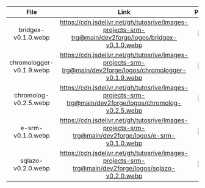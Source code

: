 | File | Link | Preview |
| :--: | :--: | :--: |
| bridgex-v0.1.0.webp | https://cdn.jsdelivr.net/gh/tutosrive/images-projects-srm-trg@main/dev2forge/logos/bridgex-v0.1.0.webp | ![img](https://cdn.jsdelivr.net/gh/tutosrive/images-projects-srm-trg@main/dev2forge/logos/bridgex-v0.1.0.webp) |
| chromologger-v0.1.9.webp | https://cdn.jsdelivr.net/gh/tutosrive/images-projects-srm-trg@main/dev2forge/logos/chromologger-v0.1.9.webp | ![img](https://cdn.jsdelivr.net/gh/tutosrive/images-projects-srm-trg@main/dev2forge/logos/chromologger-v0.1.9.webp) |
| chromolog-v0.2.5.webp | https://cdn.jsdelivr.net/gh/tutosrive/images-projects-srm-trg@main/dev2forge/logos/chromolog-v0.2.5.webp | ![img](https://cdn.jsdelivr.net/gh/tutosrive/images-projects-srm-trg@main/dev2forge/logos/chromolog-v0.2.5.webp) |
| e-srm-v0.1.0.webp | https://cdn.jsdelivr.net/gh/tutosrive/images-projects-srm-trg@main/dev2forge/logos/e-srm-v0.1.0.webp | ![img](https://cdn.jsdelivr.net/gh/tutosrive/images-projects-srm-trg@main/dev2forge/logos/e-srm-v0.1.0.webp) |
| sqlazo-v0.2.0.webp | https://cdn.jsdelivr.net/gh/tutosrive/images-projects-srm-trg@main/dev2forge/logos/sqlazo-v0.2.0.webp | ![img](https://cdn.jsdelivr.net/gh/tutosrive/images-projects-srm-trg@main/dev2forge/logos/sqlazo-v0.2.0.webp) |